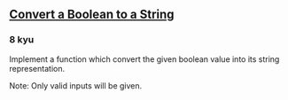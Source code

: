 <h2><a href=https://www.codewars.com/kata/551b4501ac0447318f0009cd/train/typescript target="_blank">Convert a Boolean to a String</a></h2><h3>8 kyu</h3><p>Implement a function which convert the given boolean value into its string representation.</p><p>Note: Only valid inputs will be given.</p>